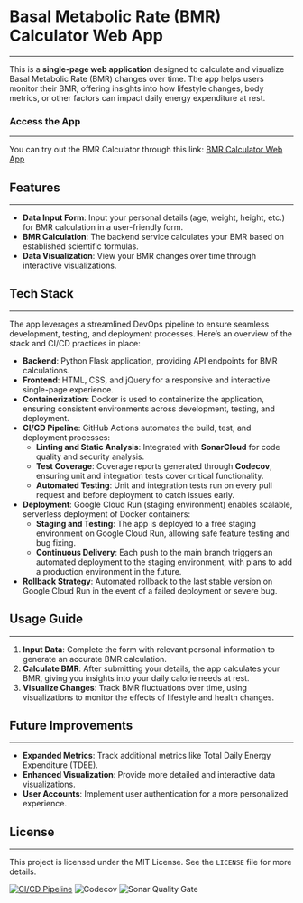 # Basal Metabolic Rate (BMR) Calculator Web App
---

This is a **single-page web application** designed to calculate and visualize Basal Metabolic Rate (BMR) changes over time. The app helps users monitor their BMR, offering insights into how lifestyle changes, body metrics, or other factors can impact daily energy expenditure at rest.

### Access the App
---

You can try out the BMR Calculator through this link: [BMR Calculator Web App](https://bmr-calculator-prod-366291964646.us-central1.run.app)

## Features
---

- **Data Input Form**: Input your personal details (age, weight, height, etc.) for BMR calculation in a user-friendly form.
- **BMR Calculation**: The backend service calculates your BMR based on established scientific formulas.
- **Data Visualization**: View your BMR changes over time through interactive visualizations.

## Tech Stack
---

The app leverages a streamlined DevOps pipeline to ensure seamless development, testing, and deployment processes. Here’s an overview of the stack and CI/CD practices in place:

- **Backend**: Python Flask application, providing API endpoints for BMR calculations.
- **Frontend**: HTML, CSS, and jQuery for a responsive and interactive single-page experience.
- **Containerization**: Docker is used to containerize the application, ensuring consistent environments across development, testing, and deployment.
- **CI/CD Pipeline**: GitHub Actions automates the build, test, and deployment processes:
  - **Linting and Static Analysis**: Integrated with **SonarCloud** for code quality and security analysis.
  - **Test Coverage**: Coverage reports generated through **Codecov**, ensuring unit and integration tests cover critical functionality.
  - **Automated Testing**: Unit and integration tests run on every pull request and before deployment to catch issues early.
- **Deployment**: Google Cloud Run (staging environment) enables scalable, serverless deployment of Docker containers:
  - **Staging and Testing**: The app is deployed to a free staging environment on Google Cloud Run, allowing safe feature testing and bug fixing.
  - **Continuous Delivery**: Each push to the main branch triggers an automated deployment to the staging environment, with plans to add a production environment in the future.
- **Rollback Strategy**: Automated rollback to the last stable version on Google Cloud Run in the event of a failed deployment or severe bug.

## Usage Guide
---

1. **Input Data**: Complete the form with relevant personal information to generate an accurate BMR calculation.
2. **Calculate BMR**: After submitting your details, the app calculates your BMR, giving you insights into your daily calorie needs at rest.
3. **Visualize Changes**: Track BMR fluctuations over time, using visualizations to monitor the effects of lifestyle and health changes.

## Future Improvements
---

- **Expanded Metrics**: Track additional metrics like Total Daily Energy Expenditure (TDEE).
- **Enhanced Visualization**: Provide more detailed and interactive data visualizations.
- **User Accounts**: Implement user authentication for a more personalized experience.

## License
---

This project is licensed under the MIT License. See the `LICENSE` file for more details.


[![CI/CD Pipeline](https://github.com/yifattih/bmr_calculator/actions/workflows/ci-cd.yml/badge.svg)](https://github.com/yifattih/bmr_calculator/actions/workflows/ci-cd.yml)
![Codecov](https://img.shields.io/codecov/c/gh/yifattih/bmr_calculator)
![Sonar Quality Gate](https://img.shields.io/sonar/quality_gate/yifattih_bmr_calculator?server=https%3A%2F%2Fsonarcloud.io)
